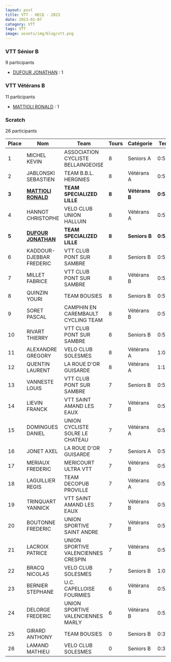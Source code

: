 ```yaml
---
layout: post
title: VTT - HECQ - 2023
date: 2023-01-07
category: VTT
tags: VTT
image: assets/img/blog/vtt.png
---
```


### VTT Sénior B
9 participants
- [DUFOUR JONATHAN](https://teamspecializedlille.cc/coureurs/dufourjonathan) : 1

### VTT Vétérans B
11 participants
- [MATTIOLI RONALD](https://teamspecializedlille.cc/coureurs/mattiolironald) : 1

### Scratch
26 participants

| Place | Nom | Team | Tours | Catégorie | Temps |
|---|---|---|---|---|---|
| 1 | MICHEL KEVIN | ASSOCIATION CYCLISTE BELLAINGEOISE | 8 | Seniors A | 0:52:25 | 
| 2 | JABLONSKI SEBASTIEN | TEAM B.B.L. HERGNIES | 8 | Vétérans A | 0:56:52 | 
| **3** | **[MATTIOLI RONALD](https://teamspecializedlille.cc/coureurs/mattiolironald)** | **TEAM SPECIALIZED LILLE** | **8** | **Vétérans B** | **0:56:55** | 
| 4 | HANNOT CHRISTOPHE | VELO CLUB UNION HALLUIN | 8 | Vétérans A | 0:57:36 | 
| **5** | **[DUFOUR JONATHAN](https://teamspecializedlille.cc/coureurs/dufourjonathan)** | **TEAM SPECIALIZED LILLE** | **8** | **Seniors B** | **0:57:42** | 
| 6 | KADDOUR-DJEBBAR FREDERIC | VTT  CLUB PONT SUR SAMBRE | 8 | Seniors B | 0:58:29 | 
| 7 | MILLET FABRICE | VTT  CLUB PONT SUR SAMBRE | 8 | Vétérans B | 0:58:29 | 
| 8 | QUINZIN YOURI | TEAM BOUSIES | 8 | Seniors B | 0:59:5 | 
| 9 | SORET PASCAL | CAMPHIN EN CAREMBAULT CYCLING TEAM | 8 | Vétérans B | 0:59:5 | 
| 10 | RIVART THIERRY | VTT  CLUB PONT SUR SAMBRE | 8 | Seniors B | 0:59:34 | 
| 11 | ALEXANDRE GREGORY | VELO CLUB SOLESMES | 8 | Vétérans A | 1:0:2 | 
| 12 | QUENTIN LAURENT | LA ROUE D'OR GUISARDE | 8 | Vétérans A | 1:1:3 | 
| 13 | VANNESTE LOUIS | VTT  CLUB PONT SUR SAMBRE | 7 | Seniors B | 0:52:42 | 
| 14 | LIEVIN FRANCK | VTT SAINT AMAND LES EAUX | 7 | Vétérans B | 0:53:26 | 
| 15 | DOMINGUES DANIEL | UNION CYCLISTE SOLRE LE CHATEAU | 7 | Vétérans A | 0:53:30 | 
| 16 | JONET AXEL | LA ROUE D'OR GUISARDE | 7 | Seniors A | 0:53:38 | 
| 17 | MERIAUX FREDERIC | MERICOURT ULTRA VTT | 7 | Vétérans B | 0:54:25 | 
| 18 | LAGUILLIER REGIS | TEAM DECOPUB PROVILLE | 7 | Vétérans A | 0:54:52 | 
| 19 | TRINQUART YANNICK | VTT SAINT AMAND LES EAUX | 7 | Vétérans B | 0:55:59 | 
| 20 | BOUTONNE FREDERIC | UNION SPORTIVE SAINT ANDRE | 7 | Vétérans B | 0:56:47 | 
| 21 | LACROIX PATRICE | UNION SPORTIVE VALENCIENNES CRESPIN | 7 | Vétérans B | 0:57:29 | 
| 22 | BRACQ NICOLAS | VELO CLUB SOLESMES | 7 | Seniors B | 1:0:13 | 
| 23 | BERNIER STEPHANE | U.C. CAPELLOISE FOURMIES | 6 | Vétérans B | 0:52:33 | 
| 24 | DELORGE FREDERIC | UNION SPORTIVE VALENCIENNES MARLY | 6 | Vétérans B | 0:53:49 | 
| 25 | GIRARD ANTHONY | TEAM BOUSIES | 0 | Seniors B | 0:38:53 | 
| 26 | LAMAND MATHIEU | VELO CLUB SOLESMES | 0 | Seniors B | 0:38:53 | 
